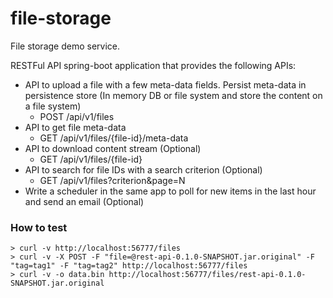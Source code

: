 # file-storage

File storage demo service.

RESTFul API spring-boot application that provides the following APIs:

* API to upload a file with a few meta-data fields. Persist meta-data in persistence store (In memory DB or file system and store the content on a file system)
    * POST /api/v1/files
* API to get file meta-data
    * GET /api/v1/files/{file-id}/meta-data
* API to download content stream (Optional)
    * GET /api/v1/files/{file-id}
* API to search for file IDs with a search criterion (Optional)
    * GET /api/v1/files?criterion&page=N
* Write a scheduler in the same app to poll for new items in the last hour and send an email (Optional)

### How to test

    > curl -v http://localhost:56777/files
    > curl -v -X POST -F "file=@rest-api-0.1.0-SNAPSHOT.jar.original" -F "tag=tag1" -F "tag=tag2" http://localhost:56777/files
    > curl -v -o data.bin http://localhost:56777/files/rest-api-0.1.0-SNAPSHOT.jar.original
